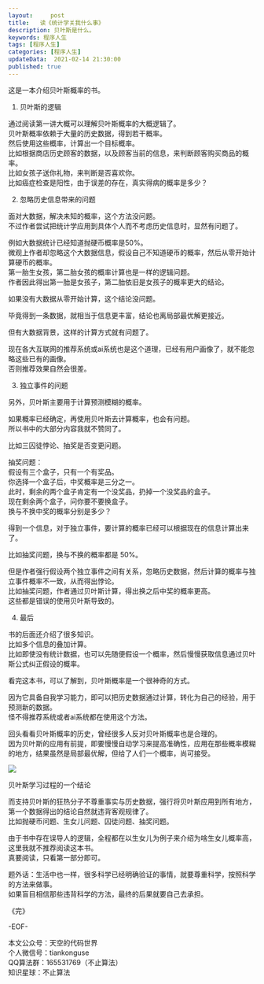 ```yaml
---   
layout:     post  
title:   读《统计学关我什么事》
description: 贝叶斯是什么。       
keywords: 程序人生  
tags: [程序人生]    
categories: [程序人生]  
updateData:  2021-02-14 21:30:00  
published: true  
---  
```


 
这是一本介绍贝叶斯概率的书。  


1. 贝叶斯的逻辑  


通过阅读第一讲大概可以理解贝叶斯概率的大概逻辑了。  
贝叶斯概率依赖于大量的历史数据，得到若干概率。  
然后使用这些概率，计算出一个目标概率。  
比如根据商店历史顾客的数据，以及顾客当前的信息，来判断顾客购买商品的概率。  
比如女孩子送你礼物，来判断是否喜欢你。  
比如癌症检查是阳性，由于误差的存在，真实得病的概率是多少？  


2. 忽略历史信息带来的问题  


面对大数据，解决未知的概率，这个方法没问题。  
不过作者尝试把统计学应用到具体个人而不考虑历史信息时，显然有问题了。  


例如大数据统计已经知道抛硬币概率是50%。  
微观上作者却忽略这个大数据信息，假设自己不知道硬币的概率，然后从零开始计算硬币的概率。  
第一胎生女孩，第二胎女孩的概率计算也是一样的逻辑问题。  
作者因此得出第一胎是女孩子，第二胎依旧是女孩子的概率更大的结论。  


如果没有大数据从零开始计算，这个结论没问题。  


毕竟得到一条数据，就相当于信息更丰富，结论也离局部最优解更接近。  


但有大数据背景，这样的计算方式就有问题了。  


现在各大互联网的推荐系统或ai系统也是这个道理，已经有用户画像了，就不能忽略这些已有的画像。  
否则推荐效果自然会很差。  


3. 独立事件的问题  


另外，贝叶斯主要用于计算预测模糊的概率。  


如果概率已经确定，再使用贝叶斯去计算概率，也会有问题。  
所以书中的大部分内容我就不赞同了。  


比如三囚徒悖论、抽奖是否变更问题。  


抽奖问题：  
假设有三个盒子，只有一个有奖品。  
你选择一个盒子后，中奖概率是三分之一。  
此时，剩余的两个盒子肯定有一个没奖品，扔掉一个没奖品的盒子。  
现在剩余两个盒子，问你要不要换盒子。  
换与不换中奖的概率分别是多少？  


得到一个信息，对于独立事件，要计算的概率已经可以根据现在的信息计算出来了。  


比如抽奖问题，换与不换的概率都是 50%。  


但是作者强行假设两个独立事件之间有关系，忽略历史数据，然后计算的概率与独立事件概率不一致，从而得出悖论。  
比如抽奖问题，作者通过贝叶斯计算，得出换之后中奖的概率更高。  
这些都是错误的使用贝叶斯导致的。  


4. 最后  


书的后面还介绍了很多知识。  
比如多个信息的叠加计算。  
比如即使没有统计数据，也可以先随便假设一个概率，然后慢慢获取信息通过贝叶斯公式纠正假设的概率。  


看完这本书，可以了解到，贝叶斯概率是一个很神奇的方式。  


因为它具备自我学习能力，即可以把历史数据通过计算，转化为自己的经验，用于预测新的数据。  
怪不得推荐系统或者ai系统都在使用这个方法。  


回头看看贝叶斯概率的历史，曾经很多人反对贝叶斯概率也是合理的。  
因为贝叶斯的应用有前提，即要慢慢自动学习来提高准确性，应用在那些概率模糊的地方，结果虽然是局部最优解，但给了人们一个概率，尚可接受。  


![](https://mmbiz.qpic.cn/mmbiz_jpg/ibIkTFicotcCaxr4ZrALia8fEO0EeoFAibvXicxoPZ3hRJdaZdfQyicfiaqicgqn0R8wINUUJds8VUJseuoIw5UICfE8Bw/640?wx_fmt=jpeg&tp=webp&wxfrom=5&wx_lazy=1&wx_co=1)


贝叶斯学习过程的一个结论  


而支持贝叶斯的狂热分子不尊重事实与历史数据，强行将贝叶斯应用到所有地方，第一个数据得出的结论自然就违背客观规律了。  
比如抛硬币问题、生女儿问题、囚徒问题、抽奖问题。  


由于书中存在误导人的逻辑，全程都在以生女儿为例子来介绍为啥生女儿概率高，这里我就不推荐阅读这本书。  
真要阅读，只看第一部分即可。  


题外话：生活中也一样，很多科学已经明确验证的事情，就要尊重科学，按照科学的方法来做事。  
如果盲目相信那些违背科学的方法，最终的后果就要自己去承担。  



《完》  


-EOF-  



本文公众号：天空的代码世界  
个人微信号：tiankonguse  
QQ算法群：165531769（不止算法）  
知识星球：不止算法  

